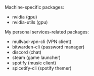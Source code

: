 Machine-specific packages:
  - nvidia (gpu)
  - nvidia-utils (gpu)

My personal services-related packages:
  - mullvad-vpn-cli (VPN client)
  - bitwarden-cli (password manager)
  - discord (chat)
  - steam (game launcher)
  - spotify (music client)
  - spicetify-cli (spotify themer)
